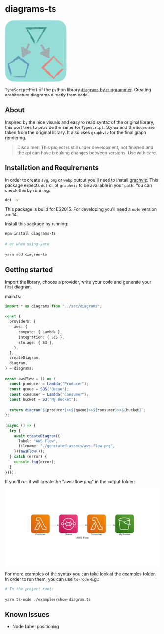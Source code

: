 # diagrams-ts

![logo](generated-assets/logo-small.png)

`TypeScript`-Port of the python library [`diagrams` by mingrammer](https://diagrams.mingrammer.com/).
Creating architecture diagrams directly from code.

## About

Inspired by the nice visuals and easy to read syntax of the original library, this port tries to provide the same for `Typescript`.
Styles and the `Nodes` are taken from the original library. It also uses `graphviz` for the final graph rendering.

> Disclaimer:
> This project is still under development, not finished and the api can have breaking changes between versions. Use with care.

## Installation and Requirements

In order to create `svg`, `png` or `webp` output you'll need to install [graphviz](https://graphviz.org/download/). This package expects `dot` cli of `graphviz` to be available in your `path`.
You can check this by running:

```sh
dot -v
```

This package is build for ES2015. For developing you'll need a `node` version >= 14.

Install this package by running:

```sh
npm install diagrams-ts

# or when using yarn

yarn add diagram-ts
```

## Getting started

Import the library, choose a provider, write your code and generate your first diagram.

main.ts:

```ts
import * as diagrams from "../src/diagrams";

const {
  providers: {
    aws: {
      compute: { Lambda },
      integration: { SQS },
      storage: { S3 },
    },
  },
  createDiagram,
  diagram,
} = diagrams;

const awsFlow = () => {
  const producer = Lambda("Producer");
  const queue = SQS("Queue");
  const consumer = Lambda("Consumer");
  const bucket = S3("My Bucket");

  return diagram`${producer}>>${queue}>>${consumer}>>${bucket}`;
};

(async () => {
  try {
    await createDiagram({
      label: "AWS Flow",
      filename: "./generated-assets/aws-flow.png",
    })(awsFlow());
  } catch (error) {
    console.log(error);
  }
})();
```

If you'll run it will create the "aws-flow.png" in the output folder:

![AWS Flow diagram](generated-assets/aws-flow.png)

For more examples of the syntax you can take look at the examples folder. In order to run them, you can use `ts-node` e.g.:

```sh
# In the project root:

yarn ts-node ./examples/show-diagram.ts

```

## Known Issues

- Node Label positioning
